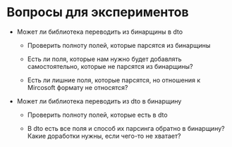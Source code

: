 # Вопросы для экспериментов

- Может ли библиотека переводить из бинарщины в dto

  - Проверить полноту полей, которые парсятся из бинарщины

  - Есть ли поля, которые нам нужно будет добавлять самостоятельно, которые не парсятся из бинарщины?

  - Есть ли лишние поля, которые парсятся, но отношения к Mircosoft формату не относятся?

- Может ли библиотека переводить из dto в бинарщину

  - Проверить полноту полей, которые есть в dto

  - В dto есть все поля и способ их парсинга обратно в бинарщину? Какие доработки нужны, если чего-то не хватает?